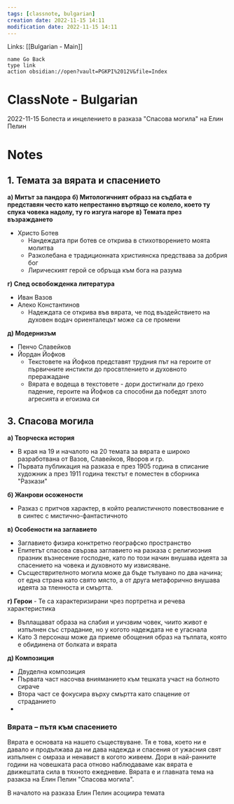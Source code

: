 ```yaml
---
tags: [classnote, bulgarian]
creation date: 2022-11-15 14:11
modification date: 2022-11-15 14:11
---
```

Links: [[Bulgarian - Main]]
```button
name Go Back
type link
action obsidian://open?vault=PGKPI%2012V&file=Index
```
# ClassNote - Bulgarian
2022-11-15
Болеста и инцелението в разказа "Спасова могила" на Елин Пелин
# Notes
## 1. Темата за вярата и спасението
**а) Митът за пандора**
**б) Митологичният образз на съдбата е представян често като непрестанно въртящо се колело, което ту спука човека надолу, ту го изгуга нагоре**
**в) Темата през възраждането**
- Христо Ботев
	- Нандеждата при ботев се открива в стихотворението моята молитва
	- Разколебана е традиционната християнска предствава за добрия бог
	- Лирическият герой се обръща към бога на разума

**г) След освобожденка литература**
- Иван Вазов
- Алеко Константинов
	- Надеждата се открива във вярата, че под въздействието на духовен водач ориенталецът може са се промени

**д) Модернизъм**
- Пенчо Славейков
- Йордан Йофков
	- Текстовете на Йофков представят трудния път на героите от първичните инстикти до просвтлението и духовното преражадане
	- Вярата е водеща в текстовете - дори достигнали до грехо падение, героите на Йофков са способни да победят злото агресията и егоизма си


## 3. Спасова могила
**а) Творческа история**
- В края на 19 и началото на 20 темата за вярата е широко разработвана от Вазов, Славейков, Яворов и гр.
- Първата публикация на разказа е  през 1905 година в списание художник а през 1911 година текстът е поместен в сборника "Разкази"

**б) Жанрови осожености**
- Разказ с притчов характер, в който реалистичното повествование е в синтес с мистично-фантастичното

**в) Особености на заглавието**
- Заглавието физира конктретно географско пространство
- Епитетът спасова свързва заглавието на разказа с религиозния празник възнесение господне, като по този начин внушава идеята за спасението на човека и духовното му извисяване.
- Съсществрителното могила може да бъде тълувано по два начина; от една страна като свято място, а от друга метафорично внушава идеята за тленноста и смъртта.

**г) Герои** - Те са характеризирани чрез портретна и речева характеристика
- Въплащават образа на слабия и уичзвим човек, чиито живот е изпълнен със страдание, но у когото надеждата не е угаснала
- Като 3 персонаш може да приеме обощения образ на тълпата, която е обидинена от болката и вярата

**д) Композиция**
- Двуделна композиция
- Първата част насочва внияманието към тешката участ на болното сираче
- Втора част се фокусира върху смъртта като спацение от страданието 
- 
### Вярата – пътя към спасението
Вярата е основата на нашето съществуване. Тя е това, което ни е давало и продължава да ни дава надежда и спасения от ужасния свят изпълнен с омраза и ненавист в когото живеем. Дори в най-ранните години на човешката раса отново наблюдаваме как вярата е движештата сила в тяхното ежедневие. Вярата е и главната тема на разакза на Елин Пелин "Спасова могила".

В началото на разказа Елин Пелин асоциира темата 